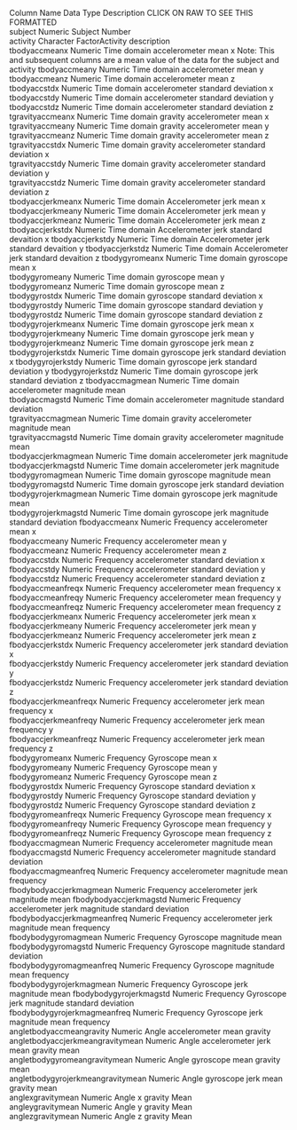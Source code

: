 Column Name  				Data Type	Description
CLICK ON RAW TO SEE THIS FORMATTED			
subject					Numeric		Subject Number	
activity				Character FactorActivity description	
tbodyaccmeanx				Numeric		Time domain accelerometer mean x	Note: This and subsequent columns are a mean value of the data for the subject and activity
tbodyaccmeany				Numeric		Time domain accelerometer mean y	
tbodyaccmeanz				Numeric		Time domain accelerometer mean z	
tbodyaccstdx				Numeric		Time domain accelerometer standard deviation x	
tbodyaccstdy				Numeric		Time domain accelerometer standard deviation y	
tbodyaccstdz				Numeric		Time domain accelerometer standard deviation z	
tgravityaccmeanx			Numeric		Time domain gravity accelerometer mean x	
tgravityaccmeany			Numeric		Time domain gravity accelerometer mean y	
tgravityaccmeanz			Numeric		Time domain gravity accelerometer mean z	
tgravityaccstdx				Numeric		Time domain gravity accelerometer standard deviation x	
tgravityaccstdy				Numeric		Time domain gravity accelerometer standard deviation y	
tgravityaccstdz				Numeric		Time domain gravity accelerometer standard deviation z	
tbodyaccjerkmeanx			Numeric		Time domain Accelerometer jerk mean x	
tbodyaccjerkmeany			Numeric		Time domain Accelerometer jerk mean y	
tbodyaccjerkmeanz			Numeric		Time domain Accelerometer jerk mean z	
tbodyaccjerkstdx			Numeric		Time domain Accelerometer jerk standard devaition x	
tbodyaccjerkstdy			Numeric		Time domain Accelerometer jerk standard devaition y	
tbodyaccjerkstdz			Numeric		Time domain Accelerometer jerk standard devaition z	
tbodygyromeanx				Numeric		Time domain gyroscope mean x	
tbodygyromeany				Numeric		Time domain gyroscope mean y	
tbodygyromeanz				Numeric		Time domain gyroscope mean z	
tbodygyrostdx				Numeric		Time domain gyroscope standard deviation x	
tbodygyrostdy				Numeric		Time domain gyroscope standard deviation y	
tbodygyrostdz				Numeric		Time domain gyroscope standard deviation z	
tbodygyrojerkmeanx			Numeric		Time domain gyroscope jerk mean x	
tbodygyrojerkmeany			Numeric		Time domain gyroscope jerk mean y	
tbodygyrojerkmeanz			Numeric		Time domain gyroscope jerk mean z	
tbodygyrojerkstdx			Numeric		Time domain gyroscope jerk standard deviation x	
tbodygyrojerkstdy			Numeric		Time domain gyroscope jerk standard deviation y	
tbodygyrojerkstdz			Numeric		Time domain gyroscope jerk standard deviation z	
tbodyaccmagmean				Numeric		Time domain accelerometer magnitude mean	
tbodyaccmagstd				Numeric		Time domain accelerometer magnitude standard deviation	
tgravityaccmagmean			Numeric		Time domain gravity accelerometer magnitude mean	
tgravityaccmagstd			Numeric		Time domain gravity accelerometer magnitude mean	
tbodyaccjerkmagmean			Numeric		Time domain accelerometer jerk magnitude	
tbodyaccjerkmagstd			Numeric		Time domain accelerometer jerk magnitude	
tbodygyromagmean			Numeric		Time domain gyroscope magnitude mean	
tbodygyromagstd				Numeric		Time domain gyroscope jerk standard deviation	
tbodygyrojerkmagmean			Numeric		Time domain gyroscope jerk magnitude mean	
tbodygyrojerkmagstd			Numeric		Time domain gyroscope jerk magnitude standard deviation	
fbodyaccmeanx				Numeric		Frequency accelerometer mean x	
fbodyaccmeany				Numeric		Frequency accelerometer mean y	
fbodyaccmeanz				Numeric		Frequency accelerometer mean z	
fbodyaccstdx				Numeric		Frequency accelerometer standard deviation x	
fbodyaccstdy				Numeric		Frequency accelerometer standard deviation y	
fbodyaccstdz				Numeric		Frequency accelerometer standard deviation z	
fbodyaccmeanfreqx			Numeric		Frequency accelerometer mean frequency x	
fbodyaccmeanfreqy			Numeric		Frequency accelerometer mean frequency y	
fbodyaccmeanfreqz			Numeric		Frequency accelerometer mean frequency z	
fbodyaccjerkmeanx			Numeric		Frequency accelerometer jerk mean x	
fbodyaccjerkmeany			Numeric		Frequency accelerometer jerk mean y	
fbodyaccjerkmeanz			Numeric		Frequency accelerometer jerk mean z	
fbodyaccjerkstdx			Numeric		Frequency accelerometer jerk standard deviation x	
fbodyaccjerkstdy			Numeric		Frequency accelerometer jerk standard deviation y	
fbodyaccjerkstdz			Numeric		Frequency accelerometer jerk standard deviation z	
fbodyaccjerkmeanfreqx			Numeric		Frequency accelerometer jerk mean frequency x	
fbodyaccjerkmeanfreqy			Numeric		Frequency accelerometer jerk mean frequency y	
fbodyaccjerkmeanfreqz			Numeric		Frequency accelerometer jerk mean frequency z	
fbodygyromeanx				Numeric		Frequency Gyroscope mean x	
fbodygyromeany				Numeric		Frequency Gyroscope mean y	
fbodygyromeanz				Numeric		Frequency Gyroscope mean z	
fbodygyrostdx				Numeric		Frequency Gyroscope standard deviation x	
fbodygyrostdy				Numeric		Frequency Gyroscope standard deviation y	
fbodygyrostdz				Numeric		Frequency Gyroscope standard deviation z	
fbodygyromeanfreqx			Numeric		Frequency Gyroscope mean frequency x	
fbodygyromeanfreqy			Numeric		Frequency Gyroscope mean frequency y	
fbodygyromeanfreqz			Numeric		Frequency Gyroscope mean frequency z	
fbodyaccmagmean				Numeric		Frequency accelerometer magnitude mean	
fbodyaccmagstd				Numeric		Frequency accelerometer magnitude standard deviation	
fbodyaccmagmeanfreq			Numeric		Frequency accelerometer magnitude mean frequency	
fbodybodyaccjerkmagmean			Numeric		Frequency accelerometer jerk magnitude mean	
fbodybodyaccjerkmagstd			Numeric		Frequency accelerometer jerk magnitude standard deviation	
fbodybodyaccjerkmagmeanfreq		Numeric		Frequency accelerometer jerk magnitude mean frequency	
fbodybodygyromagmean			Numeric		Frequency Gyroscope magnitude mean	
fbodybodygyromagstd			Numeric		Frequency Gyroscope magnitude standard deviation	
fbodybodygyromagmeanfreq		Numeric		Frequency Gyroscope magnitude mean frequency	
fbodybodygyrojerkmagmean		Numeric		Frequency Gyroscope jerk magnitude mean	
fbodybodygyrojerkmagstd			Numeric		Frequency Gyroscope jerk magnitude standard deviation	
fbodybodygyrojerkmagmeanfreq		Numeric		Frequency Gyroscope jerk magnitude mean frequency	
angletbodyaccmeangravity		Numeric		Angle accelerometer mean gravity	
angletbodyaccjerkmeangravitymean	Numeric		Angle accelerometer jerk mean gravity mean	
angletbodygyromeangravitymean		Numeric		Angle gyroscope mean gravity mean	
angletbodygyrojerkmeangravitymean	Numeric		Angle gyroscope jerk mean gravity mean	
anglexgravitymean			Numeric		Angle x gravity Mean	
angleygravitymean			Numeric		Angle y gravity Mean	
anglezgravitymean			Numeric		Angle z gravity Mean	
